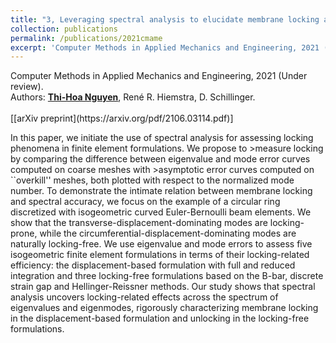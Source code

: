 ```yaml
---
title: "3, Leveraging spectral analysis to elucidate membrane locking and unlocking in isogeometric finite element formulations of the curved Euler-Bernoulli beam"
collection: publications
permalink: /publications/2021cmame
excerpt: 'Computer Methods in Applied Mechanics and Engineering, 2021 (Under review). Read more.'
---
```


<div class="small">
   Computer Methods in Applied Mechanics and Engineering, 2021 (Under review).
</div>

<div class="small">
   Authors: <u><strong>Thi-Hoa Nguyen</strong></u>, René R. Hiemstra, D. Schillinger. 
</div><br/>
[[arXiv preprint](https://arxiv.org/pdf/2106.03114.pdf)]

In this paper, we initiate the use of spectral analysis for assessing locking phenomena in finite element formulations. We propose to >measure
locking by comparing the difference between eigenvalue and mode error curves computed on coarse meshes with >asymptotic 
error curves computed on ``overkill'' meshes, both plotted with respect to the normalized mode number. To demonstrate the intimate relation between membrane locking and spectral accuracy, we focus on the example of a circular ring discretized with isogeometric curved Euler-Bernoulli beam elements. We show that the transverse-displacement-dominating modes are locking-prone, while the circumferential-displacement-dominating modes are naturally locking-free. We use eigenvalue and mode errors to assess five isogeometric finite element formulations in terms of their locking-related efficiency: the displacement-based formulation with full and reduced integration and three locking-free formulations based on the B-bar, discrete strain gap and Hellinger-Reissner methods. Our study shows that spectral analysis uncovers locking-related effects across the spectrum of eigenvalues and eigenmodes, rigorously characterizing membrane locking in the displacement-based formulation and unlocking in the locking-free formulations. 

